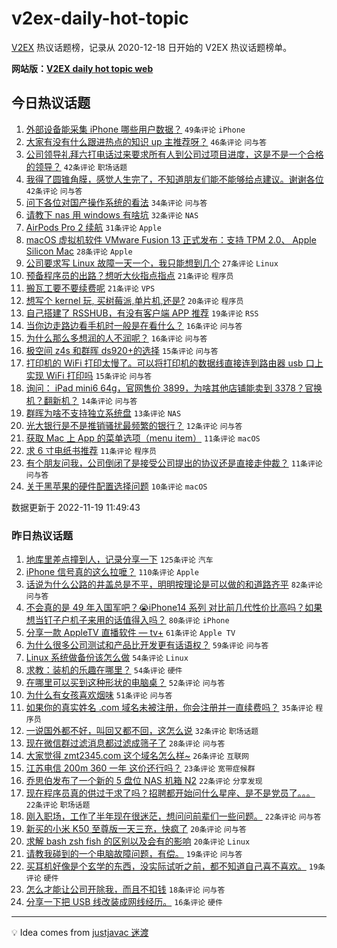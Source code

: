 # v2ex-daily-hot-topic

[V2EX](https://www.v2ex.com/) 热议话题榜，记录从 2020-12-18 日开始的 V2EX 热议话题榜单。

**网站版：[V2EX daily hot topic web](https://boojack.github.io/v2ex-daily-hot-topic-web/)**

## 今日热议话题

<!-- TODAY BEGIN -->

1. [外部设备能采集 iPhone 哪些用户数据？](https://www.v2ex.com/t/896371) `49条评论` `iPhone`
1. [大家有没有什么跟进热点的知识 up 主推荐呀？](https://www.v2ex.com/t/896370) `46条评论` `问与答`
1. [公司领导礼拜六打电话过来要求所有人到公司过项目进度，这是不是一个合格的领导？](https://www.v2ex.com/t/896399) `42条评论` `职场话题`
1. [我得了圆锥角膜，感觉人生完了，不知道朋友们能不能够给点建议。谢谢各位](https://www.v2ex.com/t/896412) `42条评论` `问与答`
1. [问下各位对国产操作系统的看法](https://www.v2ex.com/t/896404) `34条评论` `问与答`
1. [请教下 nas 用 windows 有啥坑](https://www.v2ex.com/t/896363) `32条评论` `NAS`
1. [AirPods Pro 2 续航](https://www.v2ex.com/t/896366) `31条评论` `Apple`
1. [macOS 虚拟机软件 VMware Fusion 13 正式发布：支持 TPM 2.0、 Apple Silicon Mac](https://www.v2ex.com/t/896350) `28条评论` `Apple`
1. [公司要求写 Linux 故障一天一个，我只能想到几个](https://www.v2ex.com/t/896393) `27条评论` `Linux`
1. [预备程序员的出路？想听大伙指点指点](https://www.v2ex.com/t/896437) `21条评论` `程序员`
1. [搬瓦工要不要续费呢](https://www.v2ex.com/t/896392) `21条评论` `VPS`
1. [想写个 kernel 玩, 买树莓派,单片机,还是?](https://www.v2ex.com/t/896424) `20条评论` `程序员`
1. [自己搭建了 RSSHUB，有没有客户端 APP 推荐](https://www.v2ex.com/t/896379) `19条评论` `RSS`
1. [当你边走路边看手机时一般是在看什么？](https://www.v2ex.com/t/896428) `16条评论` `问与答`
1. [为什么那么多想润的人不润呢？](https://www.v2ex.com/t/896402) `16条评论` `问与答`
1. [极空间 z4s 和群晖 ds920+的选择](https://www.v2ex.com/t/896397) `15条评论` `问与答`
1. [打印机的 WiFi 打印太慢了。可以将打印机的数据线直接连到路由器 usb 口上实现 WiFi 打印吗](https://www.v2ex.com/t/896356) `15条评论` `问与答`
1. [询问： iPad mini6 64g，官网售价 3899，为啥其他店铺能卖到 3378？官换机？翻新机？](https://www.v2ex.com/t/896355) `14条评论` `问与答`
1. [群晖为啥不支持独立系统盘](https://www.v2ex.com/t/896351) `13条评论` `NAS`
1. [光大银行是不是推销骚扰最频繁的银行？](https://www.v2ex.com/t/896358) `12条评论` `问与答`
1. [获取 Mac 上 App 的菜单选项（menu item）](https://www.v2ex.com/t/896445) `11条评论` `macOS`
1. [求 6 寸电纸书推荐](https://www.v2ex.com/t/896396) `11条评论` `程序员`
1. [有个朋友问我，公司倒闭了是接受公司提出的协议还是直接走仲裁？](https://www.v2ex.com/t/896347) `11条评论` `问与答`
1. [关于黑苹果的硬件配置选择问题](https://www.v2ex.com/t/896451) `10条评论` `macOS`

数据更新于 2022-11-19 11:49:43

<!-- TODAY END -->

### 昨日热议话题

<!-- YESTERDAY BEGIN -->

1. [地库里差点撞到人，记录分享一下](https://www.v2ex.com/t/896102) `125条评论` `汽车`
1. [iPhone 信号真的这么拉嚒？](https://www.v2ex.com/t/896159) `110条评论` `Apple`
1. [话说为什么公路的井盖总是不平，明明按理论是可以做的和道路齐平](https://www.v2ex.com/t/896118) `82条评论` `问与答`
1. [不会真的是 49 年入国军吧？😭iPhone14 系列 对比前几代性价比高吗？如果想当钉子户机子来用的话值得入吗？](https://www.v2ex.com/t/896132) `80条评论` `iPhone`
1. [分享一款 AppleTV 直播软件 — tv+](https://www.v2ex.com/t/896152) `61条评论` `Apple TV`
1. [为什么很多公司测试和产品比开发更有话语权？](https://www.v2ex.com/t/896101) `59条评论` `问与答`
1. [Linux 系统做备份该怎么做](https://www.v2ex.com/t/896119) `54条评论` `Linux`
1. [求教：装机的乐趣在哪里？](https://www.v2ex.com/t/896181) `54条评论` `硬件`
1. [在哪里可以买到这种形状的电脑桌？](https://www.v2ex.com/t/896140) `52条评论` `问与答`
1. [为什么有女孩喜欢烟味](https://www.v2ex.com/t/896236) `51条评论` `问与答`
1. [如果你的真实姓名 .com 域名未被注册，你会注册并一直续费吗？](https://www.v2ex.com/t/896325) `35条评论` `程序员`
1. [一说国外都不好，叫回又都不回，这怎么说](https://www.v2ex.com/t/896269) `32条评论` `职场话题`
1. [现在微信群过滤消息都过滤成筛子了](https://www.v2ex.com/t/896169) `28条评论` `问与答`
1. [大家觉得 zmt2345.com 这个域名怎么样~](https://www.v2ex.com/t/896201) `26条评论` `互联网`
1. [江苏电信 200m 360 一年 这价还行吗？](https://www.v2ex.com/t/896252) `23条评论` `宽带症候群`
1. [乔思伯发布了一个新的 5 盘位 NAS 机箱 N2](https://www.v2ex.com/t/896321) `22条评论` `分享发现`
1. [现在程序员真的供过于求了吗？招聘都开始问什么星座、是不是党员了。。。](https://www.v2ex.com/t/896261) `22条评论` `职场话题`
1. [刚入职场，工作了半年现在很迷茫，想问问前辈们一些问题。](https://www.v2ex.com/t/896149) `22条评论` `问与答`
1. [新买的小米 K50 至尊版一天三充，快疯了](https://www.v2ex.com/t/896170) `20条评论` `问与答`
1. [求解 bash zsh fish 的区别以及会有的影响](https://www.v2ex.com/t/896148) `20条评论` `Linux`
1. [请教我碰到的一个电脑故障问题，有偿。](https://www.v2ex.com/t/896179) `19条评论` `问与答`
1. [买耳机好像是个玄学的东西，没实际试听之前，都不知道自己喜不喜欢。](https://www.v2ex.com/t/896146) `19条评论` `硬件`
1. [怎么才能让公司开除我，而且不扣钱](https://www.v2ex.com/t/896133) `18条评论` `问与答`
1. [分享一下把 USB 线改装成网线经历。](https://www.v2ex.com/t/896120) `16条评论` `硬件`

<!-- YESTERDAY END -->

---

💡 Idea comes from [justjavac 迷渡](https://github.com/justjavac/)
